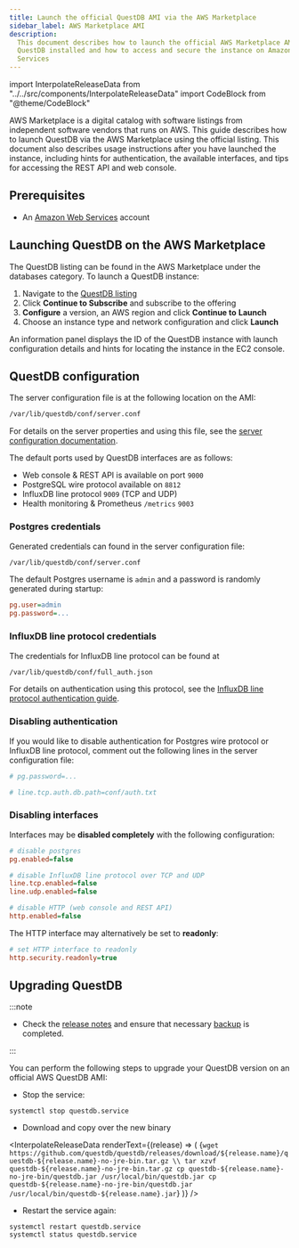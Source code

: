 ```yaml
---
title: Launch the official QuestDB AMI via the AWS Marketplace
sidebar_label: AWS Marketplace AMI
description:
  This document describes how to launch the official AWS Marketplace AMI with
  QuestDB installed and how to access and secure the instance on Amazon Web
  Services
---
```

import InterpolateReleaseData from "../../src/components/InterpolateReleaseData"
import CodeBlock from "@theme/CodeBlock"


AWS Marketplace is a digital catalog with software listings from independent
software vendors that runs on AWS. This guide describes how to launch QuestDB
via the AWS Marketplace using the official listing. This document also describes
usage instructions after you have launched the instance, including hints for
authentication, the available interfaces, and tips for accessing the REST API
and web console.

## Prerequisites

- An [Amazon Web Services](https://console.aws.amazon.com) account

## Launching QuestDB on the AWS Marketplace

The QuestDB listing can be found in the AWS Marketplace under the databases
category. To launch a QuestDB instance:

1. Navigate to the
   [QuestDB listing](https://aws.amazon.com/marketplace/search/results?searchTerms=questdb)
2. Click **Continue to Subscribe** and subscribe to the offering
3. **Configure** a version, an AWS region and click **Continue to** **Launch**
4. Choose an instance type and network configuration and click **Launch**

An information panel displays the ID of the QuestDB instance with launch
configuration details and hints for locating the instance in the EC2 console.

## QuestDB configuration

The server configuration file is at the following location on the AMI:

```bash
/var/lib/questdb/conf/server.conf
```

For details on the server properties and using this file, see the
[server configuration documentation](/docs/reference/configuration).

The default ports used by QuestDB interfaces are as follows:

- Web console &amp; REST API is available on port `9000`
- PostgreSQL wire protocol available on `8812`
- InfluxDB line protocol `9009` (TCP and UDP)
- Health monitoring &amp; Prometheus `/metrics` `9003`

### Postgres credentials

Generated credentials can found in the server configuration file:

```bash
/var/lib/questdb/conf/server.conf
```

The default Postgres username is `admin` and a password is randomly generated
during startup:

```ini
pg.user=admin
pg.password=...
```

### InfluxDB line protocol credentials

The credentials for InfluxDB line protocol can be found at

```bash
/var/lib/questdb/conf/full_auth.json
```

For details on authentication using this protocol, see the
[InfluxDB line protocol authentication guide](/docs/reference/api/ilp/authenticate).

### Disabling authentication

If you would like to disable authentication for Postgres wire protocol or
InfluxDB line protocol, comment out the following lines in the server
configuration file:

```ini title="/var/lib/questdb/conf/server.conf"
# pg.password=...

# line.tcp.auth.db.path=conf/auth.txt
```

### Disabling interfaces

Interfaces may be **disabled completely** with the following configuration:

```ini title="/var/lib/questdb/conf/server.conf"
# disable postgres
pg.enabled=false

# disable InfluxDB line protocol over TCP and UDP
line.tcp.enabled=false
line.udp.enabled=false

# disable HTTP (web console and REST API)
http.enabled=false
```

The HTTP interface may alternatively be set to **readonly**:

```ini title="/var/lib/questdb/conf/server.conf"
# set HTTP interface to readonly
http.security.readonly=true
```

## Upgrading QuestDB

:::note

- Check the [release notes](https://github.com/questdb/questdb/releases) and
  ensure that necessary [backup](/docs/operations/backup/) is completed.

:::

You can perform the following steps to upgrade your QuestDB version on an official AWS QuestDB AMI:

- Stop the service:

```shell
systemctl stop questdb.service
```

- Download and copy over the new binary

<InterpolateReleaseData
  renderText={(release) => (
    <CodeBlock className="language-shell">
      {`wget https://github.com/questdb/questdb/releases/download/${release.name}/questdb-${release.name}-no-jre-bin.tar.gz \\
tar xzvf questdb-${release.name}-no-jre-bin.tar.gz
cp questdb-${release.name}-no-jre-bin/questdb.jar /usr/local/bin/questdb.jar
cp questdb-${release.name}-no-jre-bin/questdb.jar /usr/local/bin/questdb-${release.name}.jar`}
    </CodeBlock>
  )}
/>

- Restart the service again:

```shell
systemctl restart questdb.service
systemctl status questdb.service
```